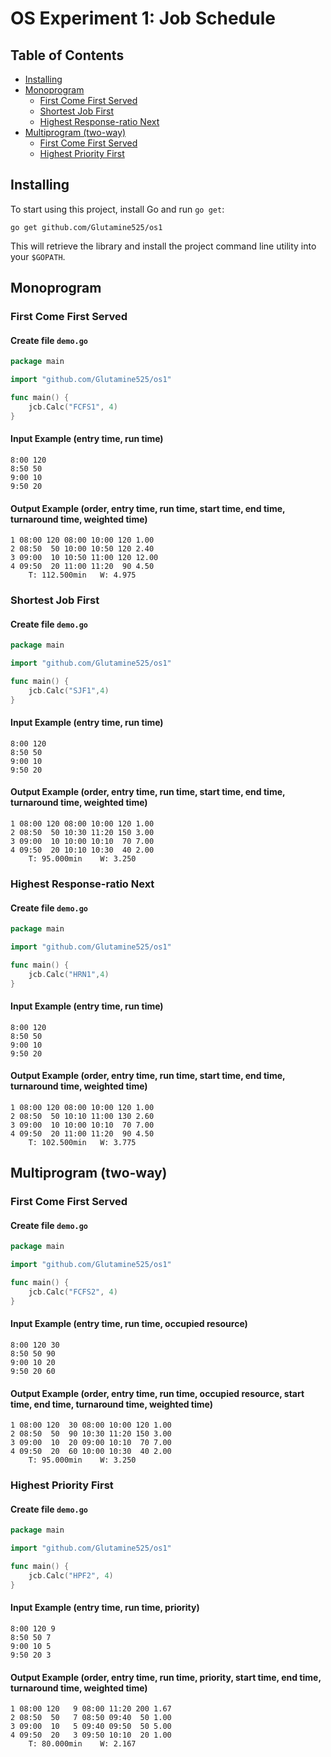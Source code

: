 # OS Experiment 1: Job Schedule

## Table of Contents

- [Installing](#installing)
- [Monoprogram](#monoprogram)
  - [First Come First Served](#first-come-first-served)
  - [Shortest Job First](#shortest-job-first)
  - [Highest Response-ratio Next](#highest-response-ratio-next)
- [Multiprogram (two-way)](#multiprogram-two-way)
  - [First Come First Served](#first-come--first-served)
  - [Highest Priority First](#highest-priority-first)

## Installing

To start using this project, install Go and run `go get`:

	go get github.com/Glutamine525/os1
This will retrieve the library and install the project command line utility into your `$GOPATH`.

## Monoprogram

### First Come First Served
#### Create file `demo.go`
```go
package main

import "github.com/Glutamine525/os1"

func main() {
	jcb.Calc("FCFS1", 4)
}
```
#### Input Example (entry time, run time)
	8:00 120
	8:50 50
	9:00 10
	9:50 20
#### Output Example (order, entry time, run time, start time, end time, turnaround time, weighted time)
	1 08:00 120 08:00 10:00 120 1.00
	2 08:50  50 10:00 10:50 120 2.40
	3 09:00  10 10:50 11:00 120 12.00
	4 09:50  20 11:00 11:20  90 4.50
		T: 112.500min	W: 4.975

### Shortest Job First
#### Create file `demo.go`
```go
package main

import "github.com/Glutamine525/os1"

func main() {
	jcb.Calc("SJF1",4)
}
```
#### Input Example (entry time, run time)
	8:00 120
	8:50 50
	9:00 10
	9:50 20
#### Output Example (order, entry time, run time, start time, end time, turnaround time, weighted time)
	1 08:00 120 08:00 10:00 120 1.00
	2 08:50  50 10:30 11:20 150 3.00
	3 09:00  10 10:00 10:10  70 7.00
	4 09:50  20 10:10 10:30  40 2.00
		T: 95.000min	W: 3.250

### Highest Response-ratio Next
#### Create file `demo.go`
```go
package main

import "github.com/Glutamine525/os1"

func main() {
	jcb.Calc("HRN1",4)
}
```
#### Input Example (entry time, run time)
	8:00 120
	8:50 50
	9:00 10
	9:50 20
#### Output Example (order, entry time, run time, start time, end time, turnaround time, weighted time)
	1 08:00 120 08:00 10:00 120 1.00
	2 08:50  50 10:10 11:00 130 2.60
	3 09:00  10 10:00 10:10  70 7.00
	4 09:50  20 11:00 11:20  90 4.50
		T: 102.500min	W: 3.775

## Multiprogram (two-way)

### First Come  First Served
#### Create file `demo.go`
```go
package main

import "github.com/Glutamine525/os1"

func main() {
	jcb.Calc("FCFS2", 4)
}
```
#### Input Example (entry time, run time, occupied resource)
	8:00 120 30
	8:50 50 90
	9:00 10 20
	9:50 20 60
#### Output Example (order, entry time, run time, occupied resource, start time, end time, turnaround time, weighted time)
	1 08:00 120  30 08:00 10:00 120 1.00
	2 08:50  50  90 10:30 11:20 150 3.00
	3 09:00  10  20 09:00 10:10  70 7.00
	4 09:50  20  60 10:00 10:30  40 2.00
		T: 95.000min	W: 3.250

### Highest Priority First
#### Create file `demo.go`
```go
package main

import "github.com/Glutamine525/os1"

func main() {
	jcb.Calc("HPF2", 4)
}
```
#### Input Example (entry time, run time, priority)
	8:00 120 9
	8:50 50 7
	9:00 10 5
	9:50 20 3
#### Output Example (order, entry time, run time, priority, start time, end time, turnaround time, weighted time)
	1 08:00 120   9 08:00 11:20 200 1.67
	2 08:50  50   7 08:50 09:40  50 1.00
	3 09:00  10   5 09:40 09:50  50 5.00
	4 09:50  20   3 09:50 10:10  20 1.00
		T: 80.000min	W: 2.167
